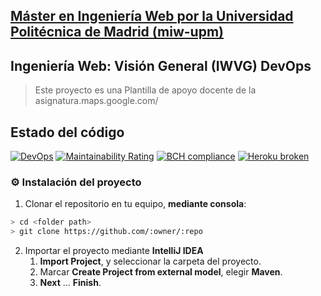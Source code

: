 ## [Máster en Ingeniería Web por la Universidad Politécnica de Madrid (miw-upm)](http://miw.etsisi.upm.es)
## Ingeniería Web: Visión General (IWVG) DevOps
> Este proyecto es una Plantilla de apoyo docente de la asignatura.maps.google.com/

## Estado del código
[![DevOps](https://github.com/marinasayols/devops-funcioneslambda-msayols/actions/workflows/test.yml/badge.svg)](https://github.com/marinasayols/devops-funcioneslambda-msayols/actions/workflows/test.yml)
[![Maintainability Rating](https://sonarcloud.io/api/project_badges/measure?project=marinasayols_devops-funcioneslambda-msayols&metric=sqale_rating)](https://sonarcloud.io/dashboard?id=marinasayols_devops-funcioneslambda-msayols)
[![BCH compliance](https://bettercodehub.com/edge/badge/marinasayols/devops-funcioneslambda-msayols?branch=develop)](https://bettercodehub.com/)
[![Heroku broken](http://devops-funcioneslambda-msayols.herokuapp.com/system/version-badge)](http://devops-funcioneslambda-msayols.herokuapp.com/swagger-ui.html)

### :gear: Instalación del proyecto
1. Clonar el repositorio en tu equipo, **mediante consola**:
```sh
> cd <folder path>
> git clone https://github.com/:owner/:repo
```
2. Importar el proyecto mediante **IntelliJ IDEA**
   1. **Import Project**, y seleccionar la carpeta del proyecto.
   1. Marcar **Create Project from external model**, elegir **Maven**.
   1. **Next** … **Finish**.
